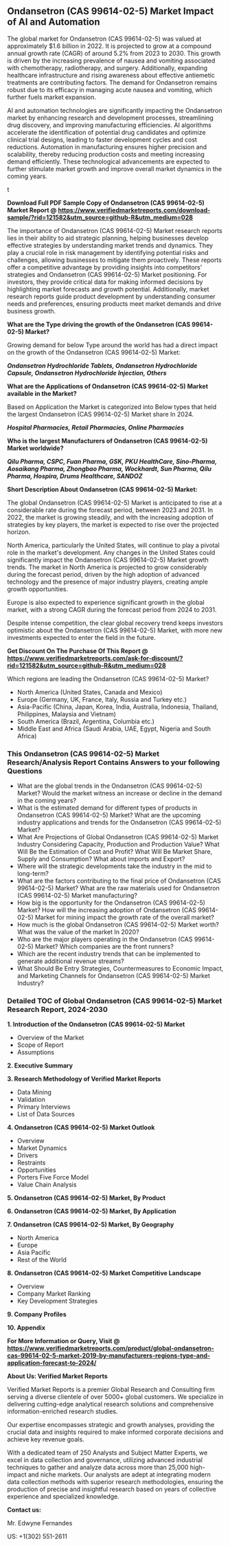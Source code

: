 <h2>Ondansetron (CAS 99614-02-5) Market Impact of AI and Automation</h2><p>The global market for Ondansetron (CAS 99614-02-5) was valued at approximately $1.6 billion in 2022. It is projected to grow at a compound annual growth rate (CAGR) of around 5.2% from 2023 to 2030. This growth is driven by the increasing prevalence of nausea and vomiting associated with chemotherapy, radiotherapy, and surgery. Additionally, expanding healthcare infrastructure and rising awareness about effective antiemetic treatments are contributing factors. The demand for Ondansetron remains robust due to its efficacy in managing acute nausea and vomiting, which further fuels market expansion.</p><p>AI and automation technologies are significantly impacting the Ondansetron market by enhancing research and development processes, streamlining drug discovery, and improving manufacturing efficiencies. AI algorithms accelerate the identification of potential drug candidates and optimize clinical trial designs, leading to faster development cycles and cost reductions. Automation in manufacturing ensures higher precision and scalability, thereby reducing production costs and meeting increasing demand efficiently. These technological advancements are expected to further stimulate market growth and improve overall market dynamics in the coming years.</p>t</p><p id="" class=""><strong>Download Full PDF Sample Copy of Ondansetron (CAS 99614-02-5) Market Report @ <a href="https://www.verifiedmarketreports.com/download-sample/?rid=121582&utm_source=github-R&utm_medium=028" target="_blank">https://www.verifiedmarketreports.com/download-sample/?rid=121582&utm_source=github-R&utm_medium=028</a></strong></p><p>The importance of&nbsp;Ondansetron (CAS 99614-02-5) Market research reports lies in their ability to aid strategic planning, helping businesses develop effective strategies by understanding market trends and dynamics. They play a crucial role in risk management by identifying potential risks and challenges, allowing businesses to mitigate them proactively. These reports offer a competitive advantage by providing insights into competitors' strategies and Ondansetron (CAS 99614-02-5) Market positioning. For investors, they provide critical data for making informed decisions by highlighting market forecasts and growth potential. Additionally, market research reports guide product development by understanding consumer needs and preferences, ensuring products meet market demands and drive business growth.</p><p><strong>What are the&nbsp;Type driving the growth of the Ondansetron (CAS 99614-02-5) Market?</strong></p><p id="" class="">Growing demand for below Type around the world has had a direct impact on the growth of the Ondansetron (CAS 99614-02-5) Market:</p><em><strong>Ondansetron Hydrochloride Tablets, Ondansetron Hydrochloride Capsule, Ondansetron Hydrochloride Injection, Others</strong></em></p><strong>What are the&nbsp;Applications&nbsp;of Ondansetron (CAS 99614-02-5) Market available in the Market?</strong></p><p id="" class="">Based on Application the Market is categorized into Below types that held the largest Ondansetron (CAS 99614-02-5) Market share In 2024.</p><em><strong>Hospital Pharmacies, Retail Pharmacies, Online Pharmacies</strong></em></p><strong>Who is the largest Manufacturers of Ondansetron (CAS 99614-02-5) Market worldwide?</strong></p><p><em><strong>Qilu Pharma, CSPC, Fuan Pharma, GSK, PKU HealthCare, Sino-Pharma, Aosaikang Pharma, Zhongbao Pharma, Wockhardt, Sun Pharma, Qilu Pharma, Hospira, Drums Healthcare, SANDOZ</strong></em></p><p id="" class=""><strong>Short Description About Ondansetron (CAS 99614-02-5) Market:</strong></p><p>The global Ondansetron (CAS 99614-02-5) Market is anticipated to rise at a considerable rate during the forecast period, between 2023 and 2031. In 2022, the market is growing steadily, and with the increasing adoption of strategies by key players, the market is expected to rise over the projected horizon.</p><p>North America, particularly the United States, will continue to play a pivotal role in the market's development. Any changes in the United States could significantly impact the Ondansetron (CAS 99614-02-5) Market growth trends. The market in North America is projected to grow considerably during the forecast period, driven by the high adoption of advanced technology and the presence of major industry players, creating ample growth opportunities.</p><p>Europe is also expected to experience significant growth in the global market, with a strong CAGR during the forecast period from 2024 to 2031.</p><p>Despite intense competition, the clear global recovery trend keeps investors optimistic about the Ondansetron (CAS 99614-02-5) Market, with more new investments expected to enter the field in the future.</p><p id="" class=""><strong>Get Discount On The Purchase Of This Report @ <a href="https://www.verifiedmarketreports.com/ask-for-discount/?rid=121582&utm_source=github-R&utm_medium=028" target="_blank">https://www.verifiedmarketreports.com/ask-for-discount/?rid=121582&utm_source=github-R&utm_medium=028</a></strong></p>Which regions are leading the Ondansetron (CAS 99614-02-5) Market?</p><ul><li>North America (United States, Canada and Mexico)</li><li>Europe (Germany, UK, France, Italy, Russia and Turkey etc.)</li><li>Asia-Pacific (China, Japan, Korea, India, Australia, Indonesia, Thailand, Philippines, Malaysia and Vietnam)</li><li>South America (Brazil, Argentina, Columbia etc.)</li><li>Middle East and Africa (Saudi Arabia, UAE, Egypt, Nigeria and South Africa)</li></ul><h3 id="" class="">This Ondansetron (CAS 99614-02-5) Market Research/Analysis Report Contains Answers to your following Questions</h3><ul><li>What are the global trends in the Ondansetron (CAS 99614-02-5) Market? Would the market witness an increase or decline in the demand in the coming years?</li><li>What is the estimated demand for different types of products in Ondansetron (CAS 99614-02-5) Market? What are the upcoming industry applications and trends for the Ondansetron (CAS 99614-02-5) Market?</li><li>What Are Projections of Global Ondansetron (CAS 99614-02-5) Market Industry Considering Capacity, Production and Production Value? What Will Be the Estimation of Cost and Profit? What Will Be Market Share, Supply and Consumption? What about imports and Export?</li><li>Where will the strategic developments take the industry in the mid to long-term?</li><li>What are the factors contributing to the final price of Ondansetron (CAS 99614-02-5) Market? What are the raw materials used for Ondansetron (CAS 99614-02-5) Market manufacturing?</li><li>How big is the opportunity for the Ondansetron (CAS 99614-02-5) Market? How will the increasing adoption of Ondansetron (CAS 99614-02-5) Market for mining impact the growth rate of the overall market?</li><li>How much is the global Ondansetron (CAS 99614-02-5) Market worth? What was the value of the market In 2020?</li><li>Who are the major players operating in the Ondansetron (CAS 99614-02-5) Market? Which companies are the front runners?</li><li>Which are the recent industry trends that can be implemented to generate additional revenue streams?</li><li>What Should Be Entry Strategies, Countermeasures to Economic Impact, and Marketing Channels for Ondansetron (CAS 99614-02-5) Market Industry?</li></ul><h3 id="" class="">Detailed TOC of Global Ondansetron (CAS 99614-02-5) Market Research Report, 2024-2030</h3><p id="" class=""><strong>1. Introduction of the Ondansetron (CAS 99614-02-5) Market</strong></p><ul><li>Overview of the Market</li><li>Scope of Report</li><li>Assumptions</li></ul><p id="" class=""><strong>2. Executive Summary</strong></p><p id="" class=""><strong>3. Research Methodology of Verified Market Reports</strong></p><ul><li>Data Mining</li><li>Validation</li><li>Primary Interviews</li><li>List of Data Sources</li></ul><p id="" class=""><strong>4. Ondansetron (CAS 99614-02-5) Market Outlook</strong></p><ul><li>Overview</li><li>Market Dynamics</li><li>Drivers</li><li>Restraints</li><li>Opportunities</li><li>Porters Five Force Model</li><li>Value Chain Analysis</li></ul><p id="" class=""><strong>5. Ondansetron (CAS 99614-02-5) Market, By Product</strong></p><p id="" class=""><strong>6. Ondansetron (CAS 99614-02-5) Market, By Application</strong></p><p id="" class=""><strong>7. Ondansetron (CAS 99614-02-5) Market, By Geography</strong></p><ul><li>North America</li><li>Europe</li><li>Asia Pacific</li><li>Rest of the World</li></ul><p id="" class=""><strong>8. Ondansetron (CAS 99614-02-5) Market Competitive Landscape</strong></p><ul><li>Overview</li><li>Company Market Ranking</li><li>Key Development Strategies</li></ul><p id="" class=""><strong>9. Company Profiles</strong></p><p id="" class=""><strong>10. Appendix</strong></p><p id="" class=""><strong>For More Information or Query, Visit @ <a href="https://www.verifiedmarketreports.com/product/global-ondansetron-cas-99614-02-5-market-2019-by-manufacturers-regions-type-and-application-forecast-to-2024/" target="_blank">https://www.verifiedmarketreports.com/product/global-ondansetron-cas-99614-02-5-market-2019-by-manufacturers-regions-type-and-application-forecast-to-2024/</a></strong></p><p id="" class=""><strong>About Us: Verified Market Reports</strong></p><p id="" class="">Verified Market Reports is a premier Global Research and Consulting firm serving a diverse clientele of over 5000+ global customers. We specialize in delivering cutting-edge analytical research solutions and comprehensive information-enriched research studies.</p><p id="" class="">Our expertise encompasses strategic and growth analyses, providing the crucial data and insights required to make informed corporate decisions and achieve key revenue goals.</p><p id="" class="">With a dedicated team of 250 Analysts and Subject Matter Experts, we excel in data collection and governance, utilizing advanced industrial techniques to gather and analyze data across more than 25,000 high-impact and niche markets. Our analysts are adept at integrating modern data collection methods with superior research methodologies, ensuring the production of precise and insightful research based on years of collective experience and specialized knowledge.</p><p id="" class=""><strong>Contact us:</strong></p><p id="" class="">Mr. Edwyne Fernandes</p><p id="" class="">US: +1(302) 551-2611</p>